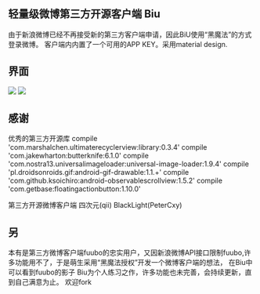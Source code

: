 轻量级微博第三方开源客户端 Biu 
---
由于新浪微博已经不再接受新的第三方客户端申请，因此BiU使用“黑魔法”的方式登录微博。
客户端内内置了一个可用的APP KEY。采用material design.

界面
-------
![](https://raw.githubusercontent.com/shawwinbin/WeiboClient_Biu/master/sreenshots/drawer.png)
![](https://raw.githubusercontent.com/shawwinbin/WeiboClient_Biu/master/sreenshots/timeline.png)


感谢
-------
优秀的第三方开源库
    compile 'com.marshalchen.ultimaterecyclerview:library:0.3.4'
    compile 'com.jakewharton:butterknife:6.1.0'
    compile 'com.nostra13.universalimageloader:universal-image-loader:1.9.4'
    compile 'pl.droidsonroids.gif:android-gif-drawable:1.1.+'
    compile 'com.github.ksoichiro:android-observablescrollview:1.5.2'
    compile 'com.getbase:floatingactionbutton:1.10.0'
  
第三方开源微博客户端
四次元(qii)
BlackLight(PeterCxy)

另
-------
本有是第三方微博客户端fuubo的忠实用户，又因新浪微博API接口限制fuubo,许多功能用不了，于是萌生采用“黑魔法授权”开发一个微博客户端的想法，
在Biu中可以看到fuubo的影子
Biu为个人练习之作，许多功能也未完善，会持续更新，直到自己满意为止。
欢迎fork


